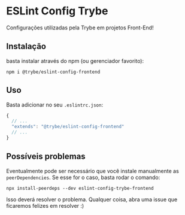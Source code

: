 # ESLint Config Trybe

Configurações utilizadas pela Trybe em projetos Front-End!

## Instalação

basta instalar através do npm (ou gerenciador favorito):

```shell
npm i @trybe/eslint-config-frontend
```

## Uso

Basta adicionar no seu `.eslintrc.json`:

```javascript
{
  // ...
  "extends": "@trybe/eslint-config-frontend"
  // ...
}
```

## Possíveis problemas

Eventualmente pode ser necessário que você instale manualmente as `peerDependencies`.
Se esse for o caso, basta rodar o comando:

```shell
npx install-peerdeps --dev eslint-config-trybe-frontend
```

Isso deverá resolver o problema. Qualquer coisa, abra uma issue que ficaremos felizes em resolver :)
